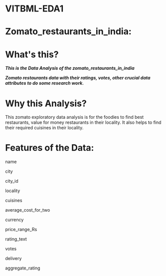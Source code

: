 # VITBML-EDA1

# Zomato_restaurants_in_india:

# What's this?

***This is the Data Analysis of the zomato_restaurants_in_india*** 

***Zomato restaurants data with their ratings, votes, other crucial data attributes to do some research work.***

# Why this Analysis?

This zomato exploratory data analysis is for the foodies to find best restaurants, value for money restaurants in their locality. It also helps to find their required cuisines in their locality.

# Features of the Data:

name

city

city_id

locality

cuisines

average_cost_for_two

currency

price_range_Rs

rating_text

votes

delivery

aggregate_rating


